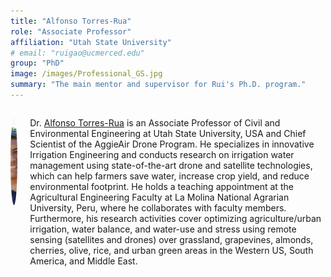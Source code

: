 ```yaml
---
title: "Alfonso Torres-Rua"
role: "Associate Professor"
affiliation: "Utah State University"
# email: "ruigao@ucmerced.edu"
group: "PhD"
image: /images/Professional_GS.jpg
summary: "The main mentor and supervisor for Rui's Ph.D. program."
---
```



<div style="display: flex; align-items: flex-start; gap: 20px; margin-bottom: 20px;">

  <img src="/images/torres-alfonso.jpg" alt="Alfonso Torres"
       style="width: 140px; height: 140px; object-fit: cover; border-radius: 50%; flex-shrink: 0;">

  <div>
    <p>Dr. <a href="https://engineering.usu.edu/cee/people/faculty/torres-alfonso" target="_blank">Alfonso Torres-Rua</a> is an Associate Professor of Civil and Environmental Engineering at Utah State University, USA and Chief Scientist of the AggieAir Drone Program. He specializes in innovative Irrigation Engineering and conducts research on irrigation water management using state-of-the-art drone and satellite technologies, which can help farmers save water, increase crop yield, and reduce environmental footprint. He holds a teaching appointment at the Agricultural Engineering Faculty at La Molina National Agrarian University, Peru, where he collaborates with faculty members. Furthermore, his research activities cover optimizing agriculture/urban irrigation, water balance, and water-use and stress using remote sensing (satellites and drones) over grassland, grapevines, almonds, cherries, olive, rice, and urban green areas in the Western US, South America, and Middle East.</p>
  </div>

</div>